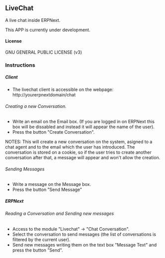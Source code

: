 ## LiveChat

A live chat inside ERPNext.

This APP is currently under development.

#### License

GNU GENERAL PUBLIC LICENSE (v3)

### Instructions

##### Client

- The livechat client is accessible on the webpage: http://yourerpnextdomain/chat

###### Creating a new Conversation.
- Write an email on the Email box. (If you are logged in on ERPNext this box will be dissabled and
  instead it will appear the name of the user).
- Press the button "Create Conversation".

NOTES: This will create a new conversation on the system, asigned to a chat agent and to the email which the
user has introduced.
The conversation is stored on a cookie, so if the user tries to create another conversation after that,
a message will appear and won't allow the creation.

###### Sending Messages
- Write a message on the Message box.
- Press the button "Send Message"

##### ERPNext

###### Reading a Conversation and Sending new messages
- Access to the module "Livechat" -> "Chat Conversation".
- Select the conversation to send messages (the list of conversations is filtered by the current user).
- Send new messages writing them on the text box "Message Text" and press the button "Send".